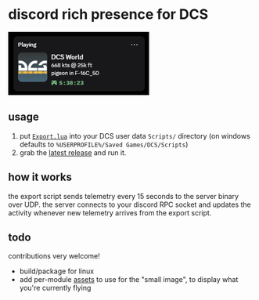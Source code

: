 # discord rich presence for DCS

![preview screenshot](assets/preview.png)

## usage

1. put [`Export.lua`](./Export.lua) into your DCS user data `Scripts/` directory (on windows defaults to `%USERPROFILE%/Saved Games/DCS/Scripts`)
2. grab the [latest release](https://github.com/backwardspy/dcs-rich-presence/releases/latest) and run it.

## how it works

the export script sends telemetry every 15 seconds to the server binary over UDP. the server connects to your discord RPC socket and updates the activity whenever new telemetry arrives from the export script.

## todo

contributions very welcome!

- build/package for linux
- add per-module [assets](https://discord.com/developers/docs/rich-presence/overview#assets) to use for the "small image", to display what you're currently flying
